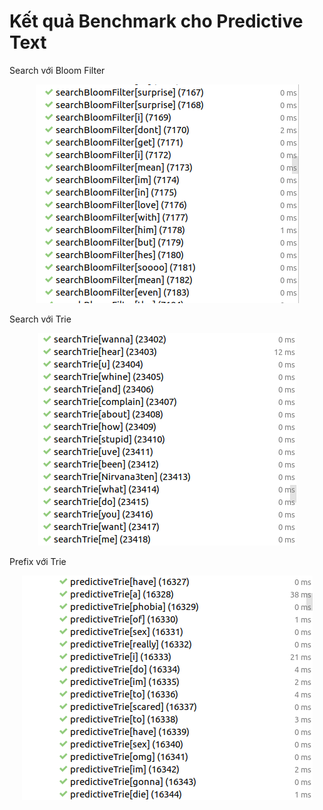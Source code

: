 # Kết quả Benchmark cho Predictive Text

Search với Bloom Filter

<div align="center">
    <img src="../images/searchBloomFilter.png" alt="..." />
</div>

Search với Trie

<div align="center">
    <img src="../images/searchTrie.png" alt="..." />
</div>

Prefix với Trie

<div align="center">
    <img src="../images/predictive.png" alt="...">
</div>